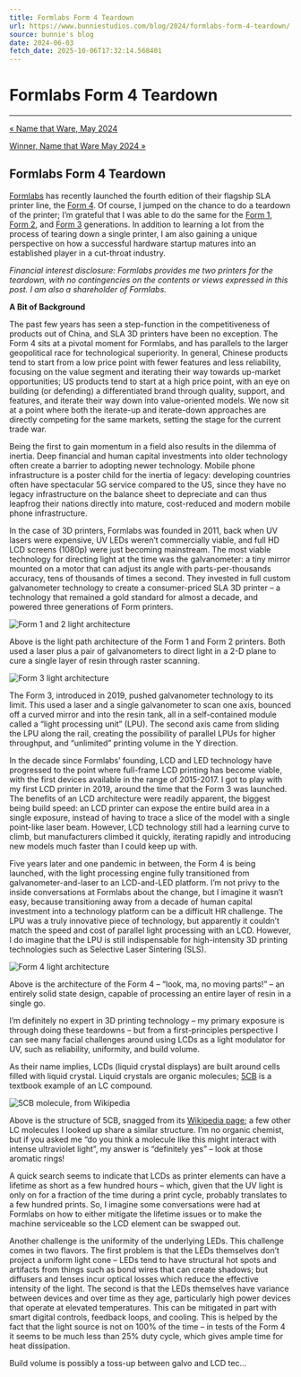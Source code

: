 ```yaml
---
title: Formlabs Form 4 Teardown
url: https://www.bunniestudios.com/blog/2024/formlabs-form-4-teardown/
source: bunnie's blog
date: 2024-06-03
fetch_date: 2025-10-06T17:32:14.568401
---
```


# Formlabs Form 4 Teardown

---

[« Name that Ware, May 2024](https://www.bunniestudios.com/blog/2024/name-that-ware-may-2024/)

[Winner, Name that Ware May 2024 »](https://www.bunniestudios.com/blog/2024/winner-name-that-ware-may-2024/)

## Formlabs Form 4 Teardown

[Formlabs](https://formlabs.com/) has recently launched the fourth edition of their flagship SLA printer line, the [Form 4](https://formlabs.com/3d-printers/form-4/). Of course, I jumped on the chance to do a teardown of the printer; I’m grateful that I was able to do the same for the [Form 1](https://www.bunniestudios.com/blog/2013/formlabs-form-1-teardown/), [Form 2](https://www.bunniestudios.com/blog/2016/formlabs-form-2-teardown/), and [Form 3](https://www.bunniestudios.com/blog/2020/formlabs-form-3-teardown/) generations. In addition to learning a lot from the process of tearing down a single printer, I am also gaining a unique perspective on how a successful hardware startup matures into an established player in a cut-throat industry.

*Financial interest disclosure: Formlabs provides me two printers for the teardown, with no contingencies on the contents or views expressed in this post. I am also a shareholder of Formlabs.*

**A Bit of Background**

The past few years has seen a step-function in the competitiveness of products out of China, and SLA 3D printers have been no exception. The Form 4 sits at a pivotal moment for Formlabs, and has parallels to the larger geopolitical race for technological superiority. In general, Chinese products tend to start from a low price point with fewer features and less reliability, focusing on the value segment and iterating their way towards up-market opportunities; US products tend to start at a high price point, with an eye on building (or defending) a differentiated brand through quality, support, and features, and iterate their way down into value-oriented models. We now sit at a point where both the iterate-up and iterate-down approaches are directly competing for the same markets, setting the stage for the current trade war.

Being the first to gain momentum in a field also results in the dilemma of inertia. Deep financial and human capital investments into older technology often create a barrier to adopting newer technology. Mobile phone infrastructure is a poster child for the inertia of legacy: developing countries often have spectacular 5G service compared to the US, since they have no legacy infrastructure on the balance sheet to depreciate and can thus leapfrog their nations directly into mature, cost-reduced and modern mobile phone infrastructure.

In the case of 3D printers, Formlabs was founded in 2011, back when UV lasers were expensive, UV LEDs weren’t commercially viable, and full HD LCD screens (1080p) were just becoming mainstream. The most viable technology for directing light at the time was the galvanometer: a tiny mirror mounted on a motor that can adjust its angle with parts-per-thousands accuracy, tens of thousands of times a second. They invested in full custom galvanometer technology to create a consumer-priced SLA 3D printer – a technology that remained a gold standard for almost a decade, and powered three generations of Form printers.

![Form 1 and 2 light architecture](https://bunniefoo.com/bunnie/form4/form1_2.png)

Above is the light path architecture of the Form 1 and Form 2 printers. Both used a laser plus a pair of galvanometers to direct light in a 2-D plane to cure a single layer of resin through raster scanning.

![Form 3 light architecture](https://bunniefoo.com/bunnie/form4/form3.png)

The Form 3, introduced in 2019, pushed galvanometer technology to its limit. This used a laser and a single galvanometer to scan one axis, bounced off a curved mirror and into the resin tank, all in a self-contained module called a “light processing unit” (LPU). The second axis came from sliding the LPU along the rail, creating the possibility of parallel LPUs for higher throughput, and “unlimited” printing volume in the Y direction.

In the decade since Formlabs’ founding, LCD and LED technology have progressed to the point where full-frame LCD printing has become viable, with the first devices available in the range of 2015-2017. I got to play with my first LCD printer in 2019, around the time that the Form 3 was launched. The benefits of an LCD architecture were readily apparent, the biggest being build speed: an LCD printer can expose the entire build area in a single exposure, instead of having to trace a slice of the model with a single point-like laser beam. However, LCD technology still had a learning curve to climb, but manufacturers climbed it quickly, iterating rapidly and introducing new models much faster than I could keep up with.

Five years later and one pandemic in between, the Form 4 is being launched, with the light processing engine fully transitioned from galvanometer-and-laser to an LCD-and-LED platform. I’m not privy to the inside conversations at Formlabs about the change, but I imagine it wasn’t easy, because transitioning away from a decade of human capital investment into a technology platform can be a difficult HR challenge. The LPU was a truly innovative piece of technology, but apparently it couldn’t match the speed and cost of parallel light processing with an LCD. However, I do imagine that the LPU is still indispensable for high-intensity 3D printing technologies such as Selective Laser Sintering (SLS).

![Form 4 light architecture](https://bunniefoo.com/bunnie/form4/form4_arch.png)

Above is the architecture of the Form 4 – “look, ma, no moving parts!” – an entirely solid state design, capable of processing an entire layer of resin in a single go.

I’m definitely no expert in 3D printing technology – my primary exposure is through doing these teardowns – but from a first-principles perspective I can see many facial challenges around using LCDs as a light modulator for UV, such as reliability, uniformity, and build volume.

As their name implies, LCDs (liquid crystal displays) are built around cells filled with liquid crystal. Liquid crystals are organic molecules; [5CB](https://en.wikipedia.org/wiki/4-Cyano-4%27-pentylbiphenyl) is a textbook example of an LC compound.

![5CB molecule, from Wikipedia](https://bunniefoo.com/bunnie/form4/5cb.png)

Above is the structure of 5CB, snagged from its [Wikipedia page](https://en.wikipedia.org/wiki/4-Cyano-4%27-pentylbiphenyl); a few other LC molecules I looked up share a similar structure. I’m no organic chemist, but if you asked me “do you think a molecule like this might interact with intense ultraviolet light”, my answer is “definitely yes” – look at those aromatic rings!

A quick search seems to indicate that LCDs as printer elements can have a lifetime as short as a few hundred hours – which, given that the UV light is only on for a fraction of the time during a print cycle, probably translates to a few hundred prints. So, I imagine some conversations were had at Formlabs on how to either mitigate the lifetime issues or to make the machine serviceable so the LCD element can be swapped out.

Another challenge is the uniformity of the underlying LEDs. This challenge comes in two flavors. The first problem is that the LEDs themselves don’t project a uniform light cone – LEDs tend to have structural hot spots and artifacts from things such as bond wires that can create shadows; but diffusers and lenses incur optical losses which reduce the effective intensity of the light. The second is that the LEDs themselves have variance between devices and over time as they age, particularly high power devices that operate at elevated temperatures. This can be mitigated in part with smart digital controls, feedback loops, and cooling. This is helped by the fact that the light source is not on 100% of the time – in tests of the Form 4 it seems to be much less than 25% duty cycle, which gives ample time for heat dissipation.

Build volume is possibly a toss-up between galvo and LCD tec...
